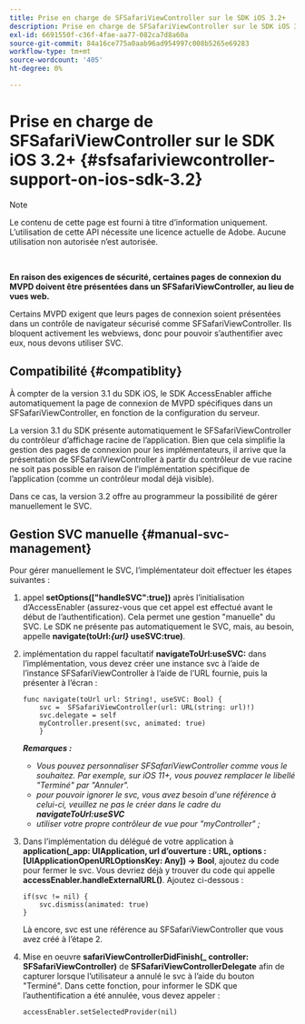 ```yaml
---
title: Prise en charge de SFSafariViewController sur le SDK iOS 3.2+
description: Prise en charge de SFSafariViewController sur le SDK iOS 3.2+
exl-id: 6691550f-c36f-4fae-aa77-082ca7d8a60a
source-git-commit: 84a16ce775a0aab96ad954997c008b5265e69283
workflow-type: tm+mt
source-wordcount: '405'
ht-degree: 0%

---
```


# Prise en charge de SFSafariViewController sur le SDK iOS 3.2+ {#sfsafariviewcontroller-support-on-ios-sdk-3.2}

>[!NOTE]
>
>Le contenu de cette page est fourni à titre d’information uniquement. L’utilisation de cette API nécessite une licence actuelle de Adobe. Aucune utilisation non autorisée n’est autorisée.

</br>


**En raison des exigences de sécurité, certaines pages de connexion du MVPD doivent être présentées dans un SFSafariViewController, au lieu de vues web.**

Certains MVPD exigent que leurs pages de connexion soient présentées dans un contrôle de navigateur sécurisé comme SFSafariViewController. Ils bloquent activement les webviews, donc pour pouvoir s’authentifier avec eux, nous devons utiliser SVC.

## Compatibilité {#compatiblity}

À compter de la version 3.1 du SDK iOS, le SDK AccessEnabler affiche automatiquement la page de connexion de MVPD spécifiques dans un SFSafariViewController, en fonction de la configuration du serveur.

La version 3.1 du SDK présente automatiquement le SFSafariViewController du contrôleur d’affichage racine de l’application. Bien que cela simplifie la gestion des pages de connexion pour les implémentateurs, il arrive que la présentation de SFSafariViewController à partir du contrôleur de vue racine ne soit pas possible en raison de l’implémentation spécifique de l’application (comme un contrôleur modal déjà visible).

Dans ce cas, la version 3.2 offre au programmeur la possibilité de gérer manuellement le SVC.

## Gestion SVC manuelle {#manual-svc-management}

Pour gérer manuellement le SVC, l’implémentateur doit effectuer les étapes suivantes :


1. appel **setOptions([&quot;handleSVC&quot;:true])** après l’initialisation d’AccessEnabler (assurez-vous que cet appel est effectué avant le début de l’authentification). Cela permet une gestion &quot;manuelle&quot; du SVC. Le SDK ne présente pas automatiquement le SVC, mais, au besoin, appelle **navigate(toUrl:*{url}* useSVC:true)**.

1. implémentation du rappel facultatif **navigateToUrl:useSVC:** dans l’implémentation, vous devez créer une instance svc à l’aide de l’instance SFSafariViewController à l’aide de l’URL fournie, puis la présenter à l’écran :

   ```obj-c
   func navigate(toUrl url: String!, useSVC: Bool) {
       svc =  SFSafariViewController(url: URL(string: url)!)
       svc.delegate = self
       myController.present(svc, animated: true)
       }
   ```

   ***Remarques :***

   - *Vous pouvez personnaliser SFSafariViewController comme vous le souhaitez. Par exemple, sur iOS 11+, vous pouvez remplacer le libellé &quot;Terminé&quot; par &quot;Annuler&quot;.*
   - *pour pouvoir ignorer le svc, vous avez besoin d&#39;une référence à celui-ci, veuillez ne pas le créer dans le cadre du **navigateToUrl:useSVC***
   - *utiliser votre propre contrôleur de vue pour &quot;myController&quot; ;*


1. Dans l’implémentation du délégué de votre application à **application(\_app: UIApplication, url d’ouverture : URL, options : \[UIApplicationOpenURLOptionsKey: Any\]) -\> Bool**, ajoutez du code pour fermer le svc. Vous devriez déjà y trouver du code qui appelle **accessEnabler.handleExternalURL()**. Ajoutez ci-dessous :

   ```obj-c
   if(svc != nil) {
       svc.dismiss(animated: true)
   }
   ```

   Là encore, svc est une référence au SFSafariViewController que vous avez créé à l’étape 2.


1. Mise en oeuvre **safariViewControllerDidFinish(\_ controller: SFSafariViewController)** de **SFSafariViewControllerDelegate** afin de capturer lorsque l’utilisateur a annulé le svc à l’aide du bouton &quot;Terminé&quot;. Dans cette fonction, pour informer le SDK que l’authentification a été annulée, vous devez appeler :

   ```obj-c
   accessEnabler.setSelectedProvider(nil)
   ```
